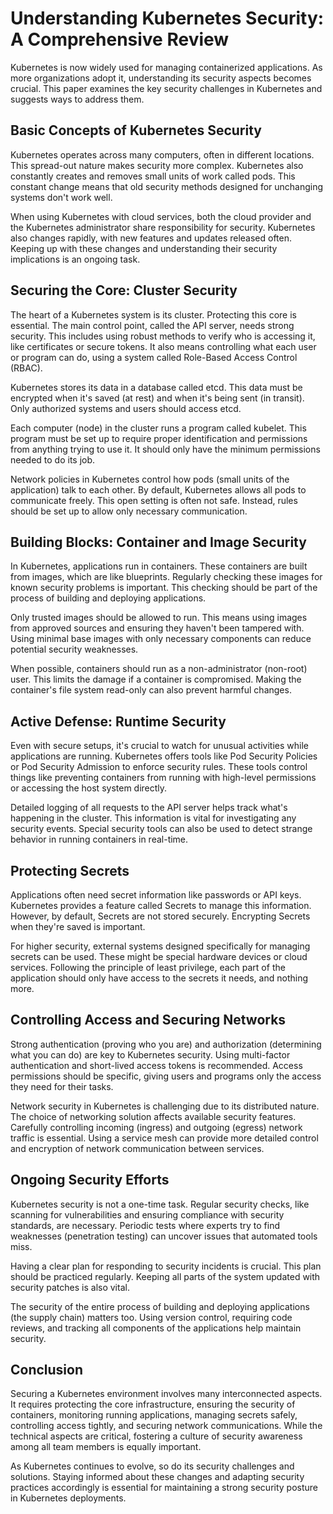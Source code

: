 
# Understanding Kubernetes Security: A Comprehensive Review

Kubernetes is now widely used for managing containerized applications. As more organizations adopt it, understanding its security aspects becomes crucial. This paper examines the key security challenges in Kubernetes and suggests ways to address them.

## Basic Concepts of Kubernetes Security

Kubernetes operates across many computers, often in different locations. This spread-out nature makes security more complex. Kubernetes also constantly creates and removes small units of work called pods. This constant change means that old security methods designed for unchanging systems don't work well.

When using Kubernetes with cloud services, both the cloud provider and the Kubernetes administrator share responsibility for security. Kubernetes also changes rapidly, with new features and updates released often. Keeping up with these changes and understanding their security implications is an ongoing task.

## Securing the Core: Cluster Security

The heart of a Kubernetes system is its cluster. Protecting this core is essential. The main control point, called the API server, needs strong security. This includes using robust methods to verify who is accessing it, like certificates or secure tokens. It also means controlling what each user or program can do, using a system called Role-Based Access Control (RBAC).

Kubernetes stores its data in a database called etcd. This data must be encrypted when it's saved (at rest) and when it's being sent (in transit). Only authorized systems and users should access etcd.

Each computer (node) in the cluster runs a program called kubelet. This program must be set up to require proper identification and permissions from anything trying to use it. It should only have the minimum permissions needed to do its job.

Network policies in Kubernetes control how pods (small units of the application) talk to each other. By default, Kubernetes allows all pods to communicate freely. This open setting is often not safe. Instead, rules should be set up to allow only necessary communication.

## Building Blocks: Container and Image Security

In Kubernetes, applications run in containers. These containers are built from images, which are like blueprints. Regularly checking these images for known security problems is important. This checking should be part of the process of building and deploying applications.

Only trusted images should be allowed to run. This means using images from approved sources and ensuring they haven't been tampered with. Using minimal base images with only necessary components can reduce potential security weaknesses.

When possible, containers should run as a non-administrator (non-root) user. This limits the damage if a container is compromised. Making the container's file system read-only can also prevent harmful changes.

## Active Defense: Runtime Security

Even with secure setups, it's crucial to watch for unusual activities while applications are running. Kubernetes offers tools like Pod Security Policies or Pod Security Admission to enforce security rules. These tools control things like preventing containers from running with high-level permissions or accessing the host system directly.

Detailed logging of all requests to the API server helps track what's happening in the cluster. This information is vital for investigating any security events. Special security tools can also be used to detect strange behavior in running containers in real-time.

## Protecting Secrets

Applications often need secret information like passwords or API keys. Kubernetes provides a feature called Secrets to manage this information. However, by default, Secrets are not stored securely. Encrypting Secrets when they're saved is important.

For higher security, external systems designed specifically for managing secrets can be used. These might be special hardware devices or cloud services. Following the principle of least privilege, each part of the application should only have access to the secrets it needs, and nothing more.

## Controlling Access and Securing Networks

Strong authentication (proving who you are) and authorization (determining what you can do) are key to Kubernetes security. Using multi-factor authentication and short-lived access tokens is recommended. Access permissions should be specific, giving users and programs only the access they need for their tasks.

Network security in Kubernetes is challenging due to its distributed nature. The choice of networking solution affects available security features. Carefully controlling incoming (ingress) and outgoing (egress) network traffic is essential. Using a service mesh can provide more detailed control and encryption of network communication between services.

## Ongoing Security Efforts

Kubernetes security is not a one-time task. Regular security checks, like scanning for vulnerabilities and ensuring compliance with security standards, are necessary. Periodic tests where experts try to find weaknesses (penetration testing) can uncover issues that automated tools miss.

Having a clear plan for responding to security incidents is crucial. This plan should be practiced regularly. Keeping all parts of the system updated with security patches is also vital.

The security of the entire process of building and deploying applications (the supply chain) matters too. Using version control, requiring code reviews, and tracking all components of the applications help maintain security.

## Conclusion

Securing a Kubernetes environment involves many interconnected aspects. It requires protecting the core infrastructure, ensuring the security of containers, monitoring running applications, managing secrets safely, controlling access tightly, and securing network communications. While the technical aspects are critical, fostering a culture of security awareness among all team members is equally important.

As Kubernetes continues to evolve, so do its security challenges and solutions. Staying informed about these changes and adapting security practices accordingly is essential for maintaining a strong security posture in Kubernetes deployments.
